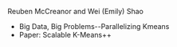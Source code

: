 Reuben McCreanor and Wei (Emily) Shao

- Big Data, Big Problems--Parallelizing Kmeans
- Paper: Scalable K-Means++
